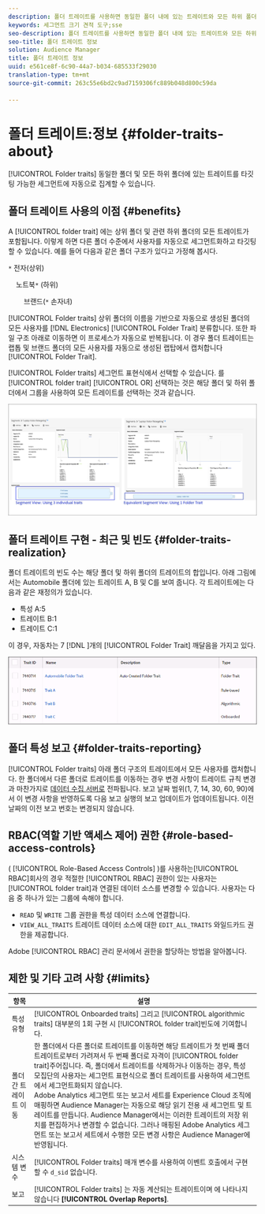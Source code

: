 ```yaml
---
description: 폴더 트레이트를 사용하면 동일한 폴더 내에 있는 트레이트와 모든 하위 폴더를 타깃팅 가능한 세그먼트에 자동으로 집계할 수 있습니다.
keywords: 세그먼트 크기 견적 도구;sse
seo-description: 폴더 트레이트를 사용하면 동일한 폴더 내에 있는 트레이트와 모든 하위 폴더를 타깃팅 가능한 세그먼트에 자동으로 집계할 수 있습니다.
seo-title: 폴더 트레이트 정보
solution: Audience Manager
title: 폴더 트레이트 정보
uuid: e561ce8f-6c90-44a7-b034-685533f29030
translation-type: tm+mt
source-git-commit: 263c55e6bd2c9ad7159306fc889b048d800c59da

---
```



# 폴더 트레이트:정보 {#folder-traits-about}

[!UICONTROL Folder traits] 동일한 폴더 및 모든 하위 폴더에 있는 트레이트를 타깃팅 가능한 세그먼트에 자동으로 집계할 수 있습니다.

## 폴더 트레이트 사용의 이점 {#benefits}

A [!UICONTROL folder trait] 에는 상위 폴더 및 관련 하위 폴더의 모든 트레이트가 포함됩니다. 이렇게 하면 다른 폴더 수준에서 사용자를 자동으로 세그먼트화하고 타깃팅할 수 있습니다. 예를 들어 다음과 같은 폴더 구조가 있다고 가정해 봅시다.

`*` 전자(상위)

    노트북`*` (하위)

        브랜드(`*` 손자녀)

[!UICONTROL Folder traits] 상위 폴더의 이름을 기반으로 자동으로 생성된 폴더의 모든 사용자를 [!DNL Electronics] [!UICONTROL Folder Trait] 분류합니다. 또한 파일 구조 아래로 이동하면 이 프로세스가 자동으로 반복됩니다. 이 경우 폴더 트레이트는 랩톱 및 브랜드 폴더의 모든 사용자를 자동으로 생성된 랩탑에서 캡처합니다 [!UICONTROL Folder Trait].

[!UICONTROL Folder traits] 세그먼트 표현식에서 선택할 수 있습니다. 를 [!UICONTROL folder trait] [!UICONTROL OR] 선택하는 것은 해당 폴더 및 하위 폴더에서 그룹을 사용하여 모든 트레이트를 선택하는 것과 같습니다.

![](assets/folder-traits-compare-border.jpg)

## 폴더 트레이트 구현 - 최근 및 빈도 {#folder-traits-realization}

폴더 트레이트의 빈도 수는 해당 폴더 및 하위 폴더의 트레이트의 합입니다. 아래 그림에서는 Automobile 폴더에 있는 트레이트 A, B 및 C를 보여 줍니다. 각 트레이트에는 다음과 같은 재정의가 있습니다.

* 특성 A:5
* 트레이트 B:1
* 트레이트 C:1

이 경우, 자동차는 7 [!DNL ]개의 [!UICONTROL Folder Trait] 깨달음을 가지고 있다.

![](assets/folder_traits_rollup_border.png)

## 폴더 특성 보고 {#folder-traits-reporting}

[!UICONTROL Folder traits] 아래 폴더 구조의 트레이트에서 모든 사용자를 캡처합니다. 한 폴더에서 다른 폴더로 트레이트를 이동하는 경우 변경 사항이 트레이트 규칙 변경과 마찬가지로 [데이터 수집 서버로](../../reference/system-components/components-data-collection.md) 전파됩니다. 보고 날짜 범위(1, 7, 14, 30, 60, 90)에서 이 변경 사항을 반영하도록 다음 보고 실행의 보고 업데이트가 업데이트됩니다. 이전 날짜의 이전 보고 번호는 변경되지 않습니다.

## RBAC(역할 기반 액세스 제어) 권한 {#role-based-access-controls}

( [!UICONTROL Role-Based Access Controls] )를 사용하는[!UICONTROL RBAC]회사의 경우 적절한 [!UICONTROL RBAC] 권한이 있는 사용자는 [!UICONTROL folder trait]과 연결된 데이터 소스를 변경할 수 있습니다. 사용자는 다음 중 하나가 있는 그룹에 속해야 합니다.

* `READ` 및 `WRITE` 그룹 권한을 특성 데이터 소스에 연결합니다.
* `VIEW_ALL_TRAITS` 트레이트 데이터 소스에 대한 `EDIT_ALL_TRAITS` 와일드카드 권한을 제공합니다.

Adobe [!UICONTROL RBAC] 관리 문서에서 [](../../features/administration/administration-overview.md#create-group)권한을 할당하는 방법을 알아봅니다.

## 제한 및 기타 고려 사항 {#limits}

| 항목 | 설명 |
|---|---|
| 특성 유형 | [!UICONTROL Onboarded traits] 그리고 [!UICONTROL algorithmic traits] 대부분의 1회 구현 시 [!UICONTROL folder trait]빈도에 기여합니다. |
| 폴더 간 트레이트 이동 | 한 폴더에서 다른 폴더로 트레이트를 이동하면 해당 트레이트가 첫 번째 폴더 트레이트로부터 가려져서 두 번째 폴더로 자격이 [!UICONTROL folder trait]주어집니다. 즉, 폴더에서 트레이트를 삭제하거나 이동하는 경우, 특성 모집단의 사용자는 세그먼트 표현식으로 폴더 트레이트를 사용하여 세그먼트에서 세그먼트화되지 않습니다. <br> Adobe Analytics 세그먼트 또는 보고서 세트를 Experience Cloud 조직에 매핑하면 Audience Manager는 자동으로 해당 읽기 전용 새 세그먼트 및 트레이트를 만듭니다. Audience Manager에서는 이러한 트레이트의 저장 위치를 편집하거나 변경할 수 없습니다. 그러나 매핑된 Adobe Analytics 세그먼트 또는 보고서 세트에서 수행한 모든 변경 사항은 Audience Manager에 반영됩니다. |
| 시스템 변수 | [!UICONTROL Folder traits] 매개 변수를 사용하여 이벤트 호출에서 구현할 수 `d_sid` 없습니다. |
| 보고 | [!UICONTROL Folder traits] 는 자동 계산되는 트레이트이며 에 나타나지 않습니다 **[!UICONTROL Overlap Reports]**. |